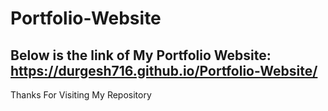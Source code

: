 # Portfolio-Website

## Below is the link of My Portfolio Website: https://durgesh716.github.io/Portfolio-Website/

Thanks For Visiting My Repository 
